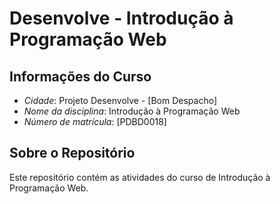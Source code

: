 # Desenvolve - Introdução à Programação Web

## Informações do Curso
- *Cidade*: Projeto Desenvolve - [Bom Despacho]
- *Nome da disciplina*: Introdução à Programação Web
- *Número de matrícula*: [PDBD0018]

## Sobre o Repositório
Este repositório contém as atividades do curso de Introdução à Programação Web.

